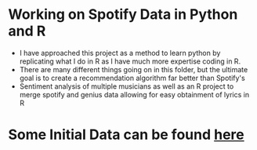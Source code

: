 # Working on Spotify Data in Python and R
- I have approached this project as a method to learn python by replicating what I do in R as I have much more expertise coding in R.
- There are many different things going on in this folder, but the ultimate goal is to create a recommendation algorithm far better than Spotify's
- Sentiment analysis of multiple musicians as well as an R project to merge spotify and genius data allowing for easy obtainment of lyrics in R

# Some Initial Data can be found [here](https://rpubs.com/dungates)
